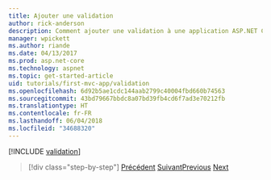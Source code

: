 ```yaml
---
title: Ajouter une validation
author: rick-anderson
description: Comment ajouter une validation à une application ASP.NET Core
manager: wpickett
ms.author: riande
ms.date: 04/13/2017
ms.prod: asp.net-core
ms.technology: aspnet
ms.topic: get-started-article
uid: tutorials/first-mvc-app/validation
ms.openlocfilehash: 6d92b5ae1cdc144aab2799c40004fbd660b74563
ms.sourcegitcommit: 43bd79667bbdc8a07bd39fb4cd6f7ad3e70212fb
ms.translationtype: HT
ms.contentlocale: fr-FR
ms.lasthandoff: 06/04/2018
ms.locfileid: "34688320"
---
```

[!INCLUDE [validation](~/includes/mvc-intro/validation.md)]

> [!div class="step-by-step"]
> <span data-ttu-id="429f2-103">[Précédent](new-field.md)
> [Suivant](details.md)</span><span class="sxs-lookup"><span data-stu-id="429f2-103">[Previous](new-field.md)
[Next](details.md)</span></span>  
